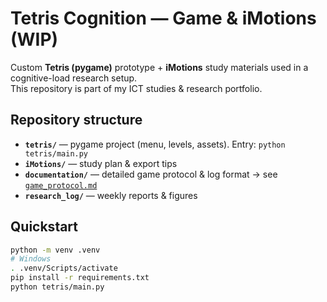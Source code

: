 # Tetris Cognition — Game & iMotions (WIP)

Custom **Tetris (pygame)** prototype + **iMotions** study materials used in a cognitive-load research setup.  
This repository is part of my ICT studies & research portfolio.

## Repository structure
- **`tetris/`** — pygame project (menu, levels, assets). Entry: `python tetris/main.py`
- **`iMotions/`** — study plan & export tips
- **`documentation/`** — detailed game protocol & log format → see [`game_protocol.md`](documentation/game_protocol.md)
- **`research_log/`** — weekly reports & figures

## Quickstart
```bash
python -m venv .venv
# Windows
. .venv/Scripts/activate
pip install -r requirements.txt
python tetris/main.py
